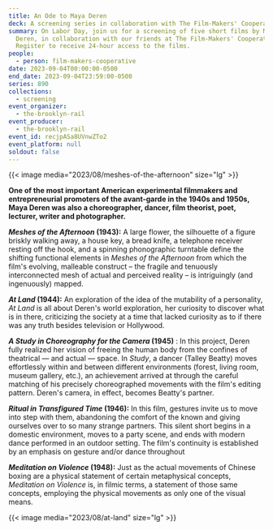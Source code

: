 ```yaml
---
title: An Ode to Maya Deren
deck: A screening series in collaboration with The Film-Makers' Cooperative
summary: On Labor Day, join us for a screening of five short films by Maya
  Deren, in collaboration with our friends at The Film-Makers' Cooperative.
  Register to receive 24-hour access to the films.
people:
  - person: film-makers-cooperative
date: 2023-09-04T00:00:00-0500
end_date: 2023-09-04T23:59:00-0500
series: 890
collections:
  - screening
event_organizer:
  - the-brooklyn-rail
event_producer:
  - the-brooklyn-rail
event_id: recjpASa8UVnwZTo2
event_platform: null
soldout: false
---
```

{{< image media="2023/08/meshes-of-the-afternoon" size="lg" >}}

**One of the most important American experimental filmmakers and entrepreneurial promoters of the avant-garde in the 1940s and 1950s, Maya Deren was also a choreographer, dancer, film theorist, poet, lecturer, writer and photographer.** 

***Meshes of the Afternoon* (1943):** A large flower, the silhouette of a figure briskly walking away, a house key, a bread knife, a telephone receiver resting off the hook, and a spinning phonographic turntable define the shifting functional elements in *Meshes of the Afternoon* from which the film's evolving, malleable construct – the fragile and tenuously interconnected mesh of actual and perceived reality – is intriguingly (and ingenuously) mapped.

***At Land* (1944):** An exploration of the idea of the mutability of a personality, *At Land* is all about Deren's world exploration, her curiosity to discover what is in there, criticizing the society at a time that lacked curiosity as to if there was any truth besides television or Hollywood. 

***A Study in Choreography for the Camera* (1945)** : In this project, Deren fully realized her vision of freeing the human body from the confines of theatrical — and actual — space. In *Study*, a dancer (Talley Beatty) moves effortlessly within and between different environments (forest, living room, museum gallery, etc.), an achievement arrived at through the careful matching of his precisely choreographed movements with the film's editing pattern. Deren's camera, in effect, becomes Beatty's partner. 

***Ritual in Transfigured Time* (1946):** In this film, gestures  invite us to move into step with them, abandoning the comfort of the known and giving ourselves over to so many strange partners. This silent short begins in a domestic environment, moves to a party scene, and ends with modern dance performed in an outdoor setting. The film's continuity is established by an emphasis on gesture and/or dance throughout

***Meditation on Violence* (1948):** Just as the actual movements of Chinese boxing are a physical statement of certain metaphysical concepts, *Meditation on Violence* is, in filmic terms, a statement of those same concepts, employing the physical movements as only one of the visual means.

{{< image media="2023/08/at-land" size="lg" >}}